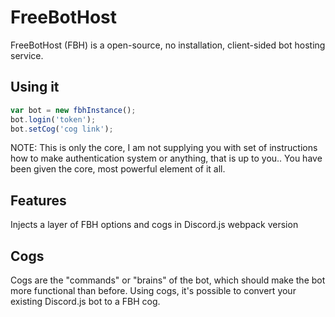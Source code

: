 # FreeBotHost
FreeBotHost (FBH) is a open-source, no installation, client-sided bot hosting service.

## Using it
```js
var bot = new fbhInstance();
bot.login('token');
bot.setCog('cog link');
```
NOTE: This is only the core, I am not supplying you with set of instructions how to make authentication system or anything, that is up to you.. You have been given the core, most powerful element of it all.

## Features
Injects a layer of FBH options and cogs in Discord.js webpack version

## Cogs
Cogs are the "commands" or "brains" of the bot, which should make the bot more functional than before. Using cogs, it's possible to convert your existing Discord.js bot to a FBH cog.
